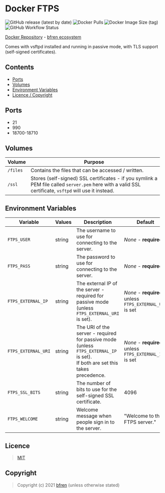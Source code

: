 # Docker FTPS

![GitHub release (latest by date)](https://img.shields.io/github/v/release/bfren/docker-ftps) ![Docker Pulls](https://img.shields.io/docker/pulls/bfren/ftps?label=pulls) ![Docker Image Size (tag)](https://img.shields.io/docker/image-size/bfren/ftps/latest?label=size)<br/>
![GitHub Workflow Status](https://img.shields.io/github/workflow/status/bfren/docker-ftps/dev?label=build)

[Docker Repository](https://hub.docker.com/r/bfren/ftps) - [bfren ecosystem](https://github.com/bfren/docker)

Comes with vsftpd installed and running in passive mode, with TLS support (self-signed certificates).

## Contents

* [Ports](#ports)
* [Volumes](#volumes)
* [Environment Variables](#environment-variables)
* [Licence / Copyright](#licence)

## Ports

* 21
* 990
* 18700-18710

## Volumes

| Volume   | Purpose                                                                                                                                                |
| -------- | ------------------------------------------------------------------------------------------------------------------------------------------------------ |
| `/files` | Contains the files that can be accessed / written.                                                                                                     |
| `/ssl`   | Stores (self-signed) SSL certificates - if you symlink a PEM file called `server.pem` here with a valid SSL certificate, `vsftpd` will use it instead. |

## Environment Variables

| Variable             | Values | Description                                                                                                                     | Default                                                 |
| -------------------- | ------ | ------------------------------------------------------------------------------------------------------------------------------- | ------------------------------------------------------- |
| `FTPS_USER`          | string | The username to use for connecting to the server.                                                                               | *None* - **required**                                   |
| `FTPS_PASS`          | string | The password to use for connecting to the server.                                                                               | *None* - **required**                                   |
| `FTPS_EXTERNAL_IP`   | string | The external IP of the server - required for passive mode (unless `FTPS_EXTERNAL_URI` is set).                                  | *None* - **required** unless `FTPS_EXTERNAL_URI` is set |
| `FTPS_EXTERNAL_URI`  | string | The URI of the server - required for passive mode (unless `FTPS_EXTERNAL_IP` is set).<br>If both are set this takes precedence. | *None* - **required** unless `FTPS_EXTERNAL_IP` is set  |
| `FTPS_SSL_BITS`      | string | The number of bits to use for the self-signed SSL certificate.                                                                  | 4096                                                    |
| `FTPS_WELCOME`       | string | Welcome message when people sign in to the server.                                                                              | "Welcome to the FTPS server."                           |

## Licence

> [MIT](https://mit.bfren.dev/2020)

## Copyright

> Copyright (c) 2021 [bfren](https://bfren.dev) (unless otherwise stated)
